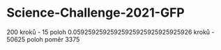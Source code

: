 # Science-Challenge-2021-GFP

200 kroků - 15 poloh
0.05925925925925925925925925925926 kroků - 50625 poloh
poměr 3375
